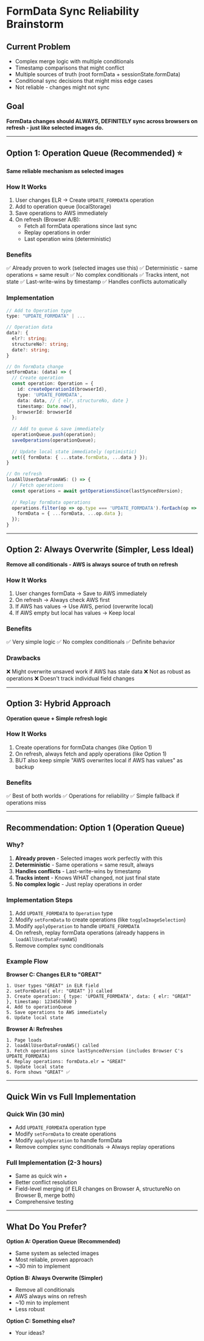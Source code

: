 # FormData Sync Reliability Brainstorm

## Current Problem
- Complex merge logic with multiple conditionals
- Timestamp comparisons that might conflict
- Multiple sources of truth (root formData + sessionState.formData)
- Conditional sync decisions that might miss edge cases
- Not reliable - changes might not sync

## Goal
**FormData changes should ALWAYS, DEFINITELY sync across browsers on refresh - just like selected images do.**

---

## Option 1: Operation Queue (Recommended) ⭐
**Same reliable mechanism as selected images**

### How It Works
1. User changes ELR → Create `UPDATE_FORMDATA` operation
2. Add to operation queue (localStorage)
3. Save operations to AWS immediately
4. On refresh (Browser A/B):
   - Fetch all formData operations since last sync
   - Replay operations in order
   - Last operation wins (deterministic)

### Benefits
✅ Already proven to work (selected images use this)
✅ Deterministic - same operations = same result
✅ No complex conditionals
✅ Tracks intent, not state
✅ Last-write-wins by timestamp
✅ Handles conflicts automatically

### Implementation
```typescript
// Add to Operation type
type: "UPDATE_FORMDATA" | ...

// Operation data
data?: {
  elr?: string;
  structureNo?: string;
  date?: string;
}

// On formData change
setFormData: (data) => {
  // Create operation
  const operation: Operation = {
    id: createOperationId(browserId),
    type: 'UPDATE_FORMDATA',
    data: data, // { elr, structureNo, date }
    timestamp: Date.now(),
    browserId: browserId
  };
  
  // Add to queue & save immediately
  operationQueue.push(operation);
  saveOperations(operationQueue);
  
  // Update local state immediately (optimistic)
  set({ formData: { ...state.formData, ...data } });
}

// On refresh
loadAllUserDataFromAWS: () => {
  // Fetch operations
  const operations = await getOperationsSince(lastSyncedVersion);
  
  // Replay formData operations
  operations.filter(op => op.type === 'UPDATE_FORMDATA').forEach(op => {
    formData = { ...formData, ...op.data };
  });
}
```

---

## Option 2: Always Overwrite (Simpler, Less Ideal)
**Remove all conditionals - AWS is always source of truth on refresh**

### How It Works
1. User changes formData → Save to AWS immediately
2. On refresh → Always check AWS first
3. If AWS has values → Use AWS, period (overwrite local)
4. If AWS empty but local has values → Keep local

### Benefits
✅ Very simple logic
✅ No complex conditionals
✅ Definite behavior

### Drawbacks
❌ Might overwrite unsaved work if AWS has stale data
❌ Not as robust as operations
❌ Doesn't track individual field changes

---

## Option 3: Hybrid Approach
**Operation queue + Simple refresh logic**

### How It Works
1. Create operations for formData changes (like Option 1)
2. On refresh, always fetch and apply operations (like Option 1)
3. BUT also keep simple "AWS overwrites local if AWS has values" as backup

### Benefits
✅ Best of both worlds
✅ Operations for reliability
✅ Simple fallback if operations miss

---

## Recommendation: Option 1 (Operation Queue)

### Why?
1. **Already proven** - Selected images work perfectly with this
2. **Deterministic** - Same operations = same result, always
3. **Handles conflicts** - Last-write-wins by timestamp
4. **Tracks intent** - Knows WHAT changed, not just final state
5. **No complex logic** - Just replay operations in order

### Implementation Steps
1. Add `UPDATE_FORMDATA` to `Operation` type
2. Modify `setFormData` to create operations (like `toggleImageSelection`)
3. Modify `applyOperation` to handle `UPDATE_FORMDATA`
4. On refresh, replay formData operations (already happens in `loadAllUserDataFromAWS`)
5. Remove complex sync conditionals

### Example Flow

**Browser C: Changes ELR to "GREAT"**
```
1. User types "GREAT" in ELR field
2. setFormData({ elr: "GREAT" }) called
3. Create operation: { type: 'UPDATE_FORMDATA', data: { elr: "GREAT" }, timestamp: 1234567890 }
4. Add to operationQueue
5. Save operations to AWS immediately
6. Update local state
```

**Browser A: Refreshes**
```
1. Page loads
2. loadAllUserDataFromAWS() called
3. Fetch operations since lastSyncedVersion (includes Browser C's UPDATE_FORMDATA)
4. Replay operations: formData.elr = "GREAT"
5. Update local state
6. Form shows "GREAT" ✅
```

---

## Quick Win vs Full Implementation

### Quick Win (30 min)
- Add `UPDATE_FORMDATA` operation type
- Modify `setFormData` to create operations
- Modify `applyOperation` to handle formData
- Remove complex sync conditionals → Always replay operations

### Full Implementation (2-3 hours)
- Same as quick win +
- Better conflict resolution
- Field-level merging (if ELR changes on Browser A, structureNo on Browser B, merge both)
- Comprehensive testing

---

## What Do You Prefer?

**Option A: Operation Queue (Recommended)**
- Same system as selected images
- Most reliable, proven approach
- ~30 min to implement

**Option B: Always Overwrite (Simpler)**
- Remove all conditionals
- AWS always wins on refresh
- ~10 min to implement
- Less robust

**Option C: Something else?**
- Your ideas?

